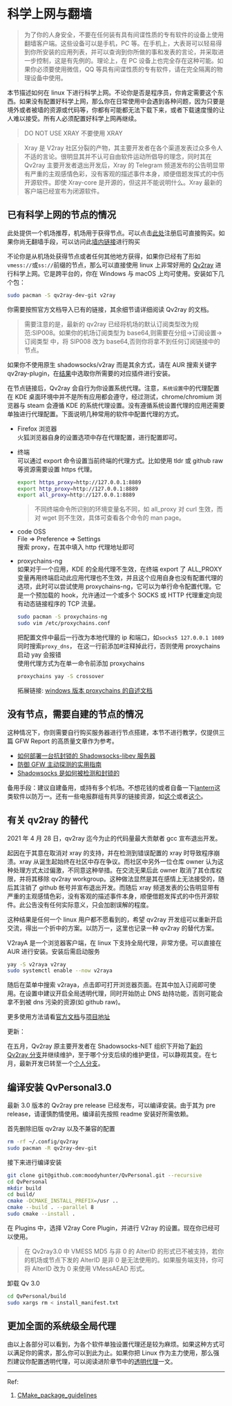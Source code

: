 # 科学上网与翻墙

> 为了你的人身安全，不要在任何装有具有间谍性质的专有软件的设备上使用翻墙客户端。这些设备可以是手机，PC 等。在手机上，大表哥可以轻易得到你所安装的应用列表，并可以查询到你所做的事和发表的言论，并采取进一步控制，这是有先例的。理论上，在 PC 设备上也完全存在这种可能。如果你必须要使用微信，QQ 等具有间谍性质的专有软件，请在完全隔离的物理设备中使用。

本节描述如何在 linux 下进行科学上网。不论你是否是程序员，你肯定需要这个东西。如果没有配置好科学上网，那么你在日常使用中会遇到各种问题，因为只要是境外或者被墙的资源或代码等，你都有可能都无法下载下来，或者下载速度慢的让人难以接受。所有人必须配置好科学上网再继续。

> DO NOT USE XRAY 不要使用 XRAY

> Xray 是 V2ray 社区分裂的产物，其主要开发者在各个渠道发表过众多令人不适的言论。很明显其并不认可自由软件运动所倡导的理念，同时其在 Qv2ray 主要开发者退出开发后，Xray 的 Telegram 频道发布的公告明显带有严重的主观感情色彩，没有客观的描述事件本身，顺便借题发挥式的中伤开源软件。即使 Xray-core 是开源的，但这并不能说明什么。Xray 最新的客户端已经宣布为闭源软件。

## 已有科学上网的节点的情况

此处提供一个机场推荐，机场用于获得节点。可以点击[此处](https://foxicloud.com/#/register?code=cLoCawdD)注册后可直接购买。如果你尚无翻墙手段，可以访问此[墙内链接](https://geilicloud.com/#/register?code=cLoCawdD)进行购买

不论你是从机场处获得节点或者任何其他地方获得，如果你已经有了形如`vmess://`或`ss://`前缀的节点，那么可以直接使用 linux 上非常好用的 [Qv2ray](https://qv2ray.net/) 进行科学上网。它是跨平台的，你在 Windows 与 macOS 上均可使用。安装如下几个包：

```bash
sudo pacman -S qv2ray-dev-git v2ray
```

你需要按照官方文档导入已有的链接，其余细节请详细阅读 Qv2ray 的文档。

> 需要注意的是，最新的 qv2ray 已经将机场的默认订阅类型改为规范:SIP008。如果你的机场订阅类型为 base64,则需要在分组->订阅设置->订阅类型 中，将 SIP008 改为 base64,否则你将拿不到任何订阅链接中的节点。

如果你不使用原生 shadowsocks/v2ray 而是其余方式，请在 AUR 搜索关键字 qv2ray-plugin，在[结果](https://aur.archlinux.org/packages/?O=0&K=qv2ray-plugin)中选取你所需要的对应插件进行安装。

在节点链接后，Qv2ray 会自行为你设置系统代理。注意，`系统设置`中的代理配置在 KDE 桌面环境中并不是所有应用都会遵守，经过测试，chrome/chromium 浏览器与 steam 会遵循 KDE 的系统代理设置。没有遵循系统设置代理的应用还需要单独进行代理配置。下面说明几种常用的软件中配置代理的方式。

- Firefox 浏览器  
  火狐浏览器自身的设置选项中存在代理配置，进行配置即可。

- 终端  
  可以通过 export 命令设置当前终端的代理方式。比如使用 tldr 或 github raw 等资源需要设置 https 代理。

  ```bash
  export https_proxy=http://127.0.0.1:8889
  export http_proxy=http://127.0.0.1:8889
  export all_proxy=http://127.0.0.1:8889
  ```

  > 不同终端命令所识别的环境变量名不同，如 all_proxy 对 curl 生效，而对 wget 则不生效，具体可查看各个命令的 man page。

- code OSS  
   File => Preference => Settings  
   搜索 proxy，在其中填入 http 代理地址即可

- proxychains-ng  
  如果对于一个应用，KDE 的全局代理不生效，在终端 export 了 ALL_PROXY 变量再用终端启动此应用代理也不生效，并且这个应用自身也没有配置代理的选项，此时可以尝试使用 proxychains-ng，它可以为单行命令配置代理。它是一个预加载的 hook，允许通过一个或多个 SOCKS 或 HTTP 代理重定向现有动态链接程序的 TCP 流量。

  ```bash
  sudo pacman -S proxychains-ng
  sudo vim /etc/proxychains.conf
  ```

  把配置文件中最后一行改为本地代理的 ip 和端口，如`socks5 127.0.0.1 1089`  
  同时搜索`proxy_dns`， 在这一行前添加#注释掉此行，否则使用 proxychains 启动 yay 会报错  
  使用代理方式为在单一命令前添加 proxychains

  ```bash
  proxychains yay -S crossover
  ```

  拓展链接: [windows 版本 proxychains 的自述文档](https://github.com/shunf4/proxychains-windows/blob/master/README_zh-Hans.md)

## 没有节点，需要自建的节点的情况

这种情况下，你则需要自行购买服务器进行节点搭建，本节不进行教学，仅提供三篇 GFW Report 的高质量文章作为参考。

- [如何部署一台抗封锁的 Shadowsocks-libev 服务器](https://gfw.report/blog/ss_tutorial/zh/)
- [防御 GFW 主动探测的实用指南](https://gfw.report/blog/ss_advise/zh/)
- [Shadowsocks 是如何被检测和封锁的](https://gfw.report/talks/imc20/zh/)

备用手段：建议自建备用，或持有多个机场。不想花钱的或者自备一下[lantern](https://aur.archlinux.org/packages/lantern-bin/)这类软件以防万一。还有一些电报群组有共享的链接资源，如[这个](https://t.me/wtovpn)或者[这个](https://t.me/TG_Mtproxy_1)。

## 有关 qv2ray 的替代

2021 年 4 月 28 日，qv2ray 迄今为止的代码量最大贡献者 gcc 宣布退出开发。

起因在于其意在取消对 xray 的支持，并在检测到错误配置的 xray 时导致程序崩溃。xray 从诞生起始终在社区中存在争议。而社区中另外一位仓库 owner 认为这种处理方式太过偏激，不同意这种举措。在交流无果后此 owner 取消了其仓库权限，并将其移除 qv2ray workgroup。这种做法显然是其在感情上无法接受的，随后其注销了 github 帐号并宣布退出开发。而随后 xray 频道发表的公告明显带有严重的主观感情色彩，没有客观的描述事件本身，顺便借题发挥式的中伤开源软件。此公告没有任何实际意义，只会加剧误解的程度。

这种结果是任何一个 linux 用户都不愿看到的，希望 qv2ray 开发组可以重新开启交流，得出一个折中的方案。以防万一，这里也记录一种 qv2ray 的替代方案。

V2rayA 是一个浏览器客户端，在 linux 下支持全局代理，非常方便。可以直接在 AUR 进行安装。安装后需启动服务

```bash
yay -S v2raya v2ray
sudo systemctl enable --now v2raya
```

随后在菜单中搜索 v2raya，点击即可打开浏览器页面。在其中加入订阅即可使用。在设置中建议开启全局透明代理，同时开始防止 DNS 劫持功能，否则可能会拿不到被 dns 污染的资源(如 github raw)。

更多使用方法请看[官方文档](https://github.com/v2rayA/v2rayA/wiki)与[项目地址](https://github.com/v2rayA/v2rayA)

更新：

在五月，Qv2ray 原主要开发者在 Shadowsocks-NET 组织下开始了[新的 Qv2ray 分支](https://github.com/Shadowsocks-NET/Qv2ray)并继续维护，至于哪个分支后续的维护更佳，可以静观其变。在七月，最新开发已转至一个[个人分支](https://github.com/moodyhunter/QvPersonal)。

## 编译安装 QvPersonal3.0

最新 3.0 版本的 Qv2ray pre release 已经发布，可以编译安装。由于其为 pre release，请谨慎酌情使用。编译前先按照 readme 安装好所需依赖。

首先删除旧版 qv2ray 以及不兼容的配置

```bash
rm -rf ~/.config/qv2ray
sudo pacman -R qv2ray-dev-git
```

接下来进行编译安装

```bash
git clone git@github.com:moodyhunter/QvPersonal.git --recursive
cd QvPersonal
mkdir build
cd build/
cmake -DCMAKE_INSTALL_PREFIX=/usr ..
cmake --build . --parallel 8
sudo cmake --install .
```

在 Plugins 中，选择 V2ray Core Plugin，并进行 V2ray 的设置。现在你已经可以使用。

> 在 Qv2ray3.0 中 VMESS MD5 与非 0 的 AlterID 的形式已不被支持，若你的机场或节点下发的 AlterID 是非 0 是无法使用的。如果服务端支持，你可将 AlterID 改为 0 来使用 VMessAEAD 形式。

卸载 Qv 3.0

```bash
cd QvPersonal/build
sudo xargs rm < install_manifest.txt
```

## 更加全面的系统级全局代理

由以上各部分可以看到，为各个软件单独设置代理还是较为麻烦。如果这种方式可以满足你的需求，那么你可以到此为止。如果你把 Linux 作为主力使用，那么强烈建议你配置透明代理，可以阅读进阶章节中的[透明代理](advanced/transparentProxy)一文。

---

Ref:

1. [CMake_package_guidelines](https://wiki.archlinux.org/title/CMake_package_guidelines#Prefix_and_library_install_directories)
